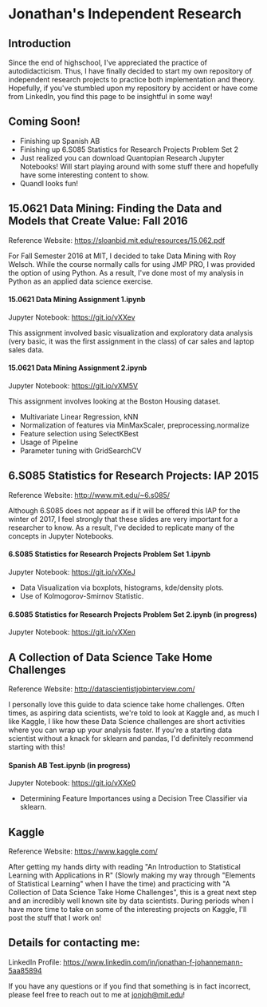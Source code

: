 # Jonathan's Independent Research

## Introduction
Since the end of highschool, I've appreciated the practice of autodidacticism. Thus, I have finally decided to start my own repository of independent research projects to practice both implementation and theory. Hopefully, if you've stumbled upon my repository by accident or have come from LinkedIn, you find this page to be insightful in some way!

## Coming Soon!
* Finishing up Spanish AB
* Finishing up 6.S085 Statistics for Research Projects Problem Set 2
* Just realized you can download Quantopian Research Jupyter Notebooks! Will start playing around with some stuff there and hopefully have some interesting content to show.
* Quandl looks fun!

## 15.0621 Data Mining: Finding the Data and Models that Create Value: Fall 2016
Reference Website: https://sloanbid.mit.edu/resources/15.062.pdf

For Fall Semester 2016 at MIT, I decided to take Data Mining with Roy Welsch. While the course normally calls for using JMP PRO, I was provided the option of using Python. As a result, I've done most of my analysis in Python as an applied data science exercise.

#### 15.0621 Data Mining Assignment 1.ipynb
Jupyter Notebook: https://git.io/vXXev

This assignment involved basic visualization and exploratory data analysis (very basic, it was the first assignment in the class) of car sales and laptop sales data.

#### 15.0621 Data Mining Assignment 2.ipynb
Jupyter Notebook: https://git.io/vXM5V

This assignment involves looking at the Boston Housing dataset. 

* Multivariate Linear Regression, kNN
* Normalization of features via MinMaxScaler, preprocessing.normalize
* Feature selection using SelectKBest
* Usage of Pipeline
* Parameter tuning with GridSearchCV

## 6.S085 Statistics for Research Projects: IAP 2015
Reference Website: http://www.mit.edu/~6.s085/

Although 6.S085 does not appear as if it will be offered this IAP for the winter of 2017, I feel strongly that these slides are very important for a researcher to know. As a result, I've decided to replicate many of the concepts in Jupyter Notebooks.

#### 6.S085 Statistics for Research Projects Problem Set 1.ipynb
Jupyter Notebook: https://git.io/vXXeJ

* Data Visualization via boxplots, histograms, kde/density plots.
* Use of Kolmogorov-Smirnov Statistic.

#### 6.S085 Statistics for Research Projects Problem Set 2.ipynb (in progress)
Jupyter Notebook: https://git.io/vXXen

## A Collection of Data Science Take Home Challenges
Reference Website: http://datascientistjobinterview.com/

I personally love this guide to data science take home challenges. Often times, as aspiring data scientists, we're told to look at Kaggle and, as much I like Kaggle, I like how these Data Science challenges are short activities where you can wrap up your analysis faster. If you're a starting data scientist without a knack for sklearn and pandas, I'd definitely recommend starting with this!

#### Spanish AB Test.ipynb (in progress)
Jupyter Notebook: https://git.io/vXXe0
* Determining Feature Importances using a Decision Tree Classifier via sklearn.

## Kaggle
Reference Website: https://www.kaggle.com/

After getting my hands dirty with reading "An Introduction to Statistical Learning with Applications in R" (Slowly making my way through "Elements of Statistical Learning" when I have the time) and practicing with "A Collection of Data Science Take Home Challenges", this is a great next step and an incredibly well known site by data scientists. During periods when I have more time to take on some of the interesting projects on Kaggle, I'll post the stuff that I work on!


## Details for contacting me:
LinkedIn Profile: https://www.linkedin.com/in/jonathan-f-johannemann-5aa85894

If you have any questions or if you find that something is in fact incorrect, please feel free to reach out to me at jonjoh@mit.edu!
